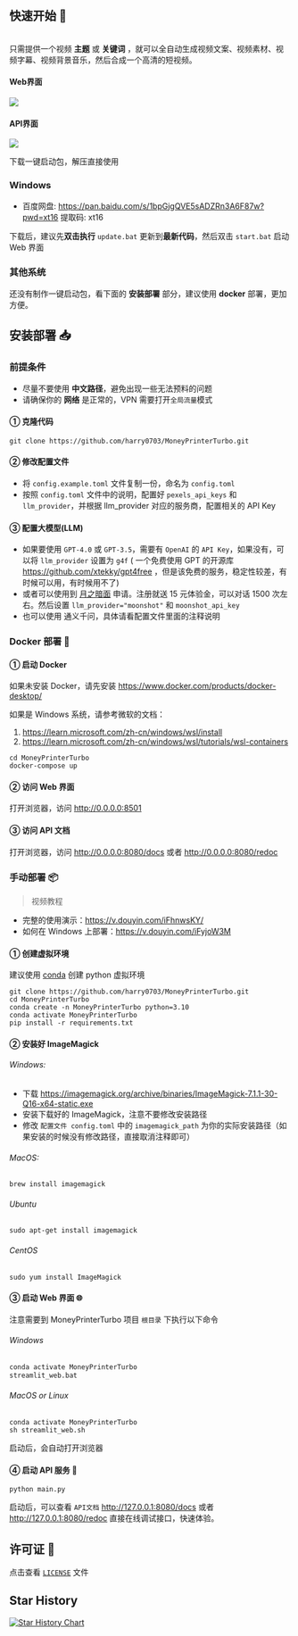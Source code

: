 ## 快速开始 🚀

<br>
只需提供一个视频 <b>主题</b> 或 <b>关键词</b> ，就可以全自动生成视频文案、视频素材、视频字幕、视频背景音乐，然后合成一个高清的短视频。
<br>

<h4>Web界面</h4>

![](/streamlit_web.jpg)

<h4>API界面</h4>

![](/api.jpg)

下载一键启动包，解压直接使用

### Windows

- 百度网盘: https://pan.baidu.com/s/1bpGjgQVE5sADZRn3A6F87w?pwd=xt16 提取码: xt16

下载后，建议先**双击执行** `update.bat` 更新到**最新代码**，然后双击 `start.bat` 启动 Web 界面

### 其他系统

还没有制作一键启动包，看下面的 **安装部署** 部分，建议使用 **docker** 部署，更加方便。

## 安装部署 📥

### 前提条件

- 尽量不要使用 **中文路径**，避免出现一些无法预料的问题
- 请确保你的 **网络** 是正常的，VPN 需要打开`全局流量`模式

#### ① 克隆代码

```shell
git clone https://github.com/harry0703/MoneyPrinterTurbo.git
```

#### ② 修改配置文件

- 将 `config.example.toml` 文件复制一份，命名为 `config.toml`
- 按照 `config.toml` 文件中的说明，配置好 `pexels_api_keys` 和 `llm_provider`，并根据 llm_provider 对应的服务商，配置相关的
  API Key

#### ③ 配置大模型(LLM)

- 如果要使用 `GPT-4.0` 或 `GPT-3.5`，需要有 `OpenAI` 的 `API Key`，如果没有，可以将 `llm_provider` 设置为 `g4f` (
  一个免费使用 GPT 的开源库 https://github.com/xtekky/gpt4free ，但是该免费的服务，稳定性较差，有时候可以用，有时候用不了)
- 或者可以使用到 [月之暗面](https://platform.moonshot.cn/console/api-keys) 申请。注册就送
  15 元体验金，可以对话 1500 次左右。然后设置 `llm_provider="moonshot"` 和 `moonshot_api_key`
- 也可以使用 通义千问，具体请看配置文件里面的注释说明

### Docker 部署 🐳

#### ① 启动 Docker

如果未安装 Docker，请先安装 https://www.docker.com/products/docker-desktop/

如果是 Windows 系统，请参考微软的文档：

1. https://learn.microsoft.com/zh-cn/windows/wsl/install
2. https://learn.microsoft.com/zh-cn/windows/wsl/tutorials/wsl-containers

```shell
cd MoneyPrinterTurbo
docker-compose up
```

#### ② 访问 Web 界面

打开浏览器，访问 http://0.0.0.0:8501

#### ③ 访问 API 文档

打开浏览器，访问 http://0.0.0.0:8080/docs 或者 http://0.0.0.0:8080/redoc

### 手动部署 📦

> 视频教程

- 完整的使用演示：https://v.douyin.com/iFhnwsKY/
- 如何在 Windows 上部署：https://v.douyin.com/iFyjoW3M

#### ① 创建虚拟环境

建议使用 [conda](https://conda.io/projects/conda/en/latest/user-guide/install/index.html) 创建 python 虚拟环境

```shell
git clone https://github.com/harry0703/MoneyPrinterTurbo.git
cd MoneyPrinterTurbo
conda create -n MoneyPrinterTurbo python=3.10
conda activate MoneyPrinterTurbo
pip install -r requirements.txt
```

#### ② 安装好 ImageMagick

###### Windows:

- 下载 https://imagemagick.org/archive/binaries/ImageMagick-7.1.1-30-Q16-x64-static.exe
- 安装下载好的 ImageMagick，注意不要修改安装路径
- 修改 `配置文件 config.toml` 中的 `imagemagick_path` 为你的实际安装路径（如果安装的时候没有修改路径，直接取消注释即可）

###### MacOS:

```shell
brew install imagemagick
```

###### Ubuntu

```shell
sudo apt-get install imagemagick
```

###### CentOS

```shell
sudo yum install ImageMagick
```

#### ③ 启动 Web 界面 🌐

注意需要到 MoneyPrinterTurbo 项目 `根目录` 下执行以下命令

###### Windows

```bat
conda activate MoneyPrinterTurbo
streamlit_web.bat
```

###### MacOS or Linux

```shell
conda activate MoneyPrinterTurbo
sh streamlit_web.sh
```

启动后，会自动打开浏览器

#### ④ 启动 API 服务 🚀

```shell
python main.py
```

启动后，可以查看 `API文档` http://127.0.0.1:8080/docs 或者 http://127.0.0.1:8080/redoc 直接在线调试接口，快速体验。

## 许可证 📝

点击查看 [`LICENSE`](LICENSE) 文件

## Star History

[![Star History Chart](https://api.star-history.com/svg?repos=harry0703/MoneyPrinterTurbo&type=Date)](https://star-history.com/#harry0703/MoneyPrinterTurbo&Date)